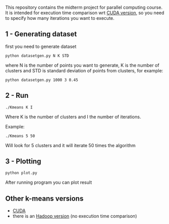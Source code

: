 This repository contains the midterm project for parallel computing course. 
It is intended for execution time comparison wrt [CUDA version](https://github.com/daikon899/Midterm_K-means_CUDA), so you need to specify how many iterations you want to execute.

## 1 - Generating dataset
first you need to generate dataset
```
python datasetgen.py N K STD
```
where N is the number of points you want to generate, K is the number of clusters and STD is standard deviation of points from clusters, for example:
```
python datasetgen.py 1000 3 0.45
```
## 2 - Run
```
./Kmeans K I
```
Where K is the number of clusters and I the number of iterations.

Example:
```
./Kmeans 5 50
```
Will look for 5 clusters and it will iterate 50 times the algorithm 

## 3 - Plotting
```
python plot.py
```
After running program you can plot result

## Other k-means versions
- [CUDA](https://github.com/daikon899/Midterm_K-means_CUDA)
- there is an [Hadoop version](https://github.com/daikon899/Midterm_K-means_hadoop) (no execution time comparison)
